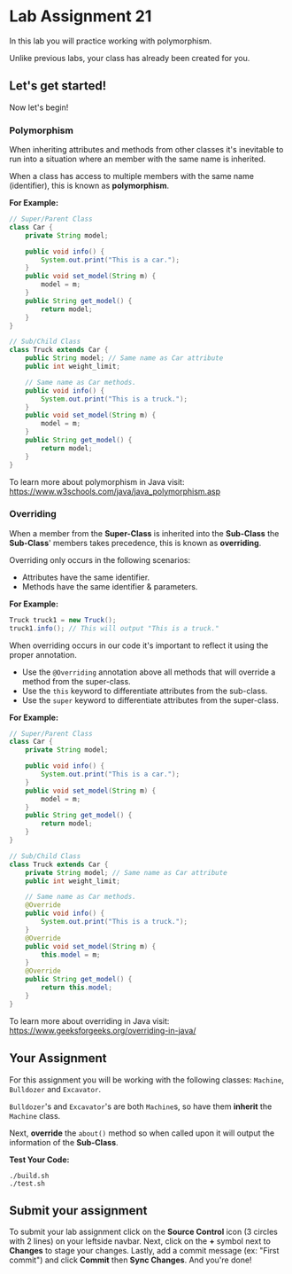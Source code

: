# Lab Assignment 21

In this lab you will practice working with polymorphism.

Unlike previous labs, your class has already been created for you. 

## Let's get started!

Now let's begin!

### Polymorphism

When inheriting attributes and methods from other classes it's inevitable to run into a situation where an member with the same name is inherited.

When a class has access to multiple members with the same name (identifier), this is known as **polymorphism**.

**For Example:**
```java
// Super/Parent Class
class Car {
	private String model;

	public void info() {
		System.out.print("This is a car.");
	}
	public void set_model(String m) {
		model = m;
	}
	public String get_model() {
		return model;
	}
}

// Sub/Child Class
class Truck extends Car {
	public String model; // Same name as Car attribute
	public int weight_limit;

	// Same name as Car methods.
	public void info() {
		System.out.print("This is a truck.");
	}
	public void set_model(String m) {
		model = m;
	}
	public String get_model() {
		return model;
	}
}
```

To learn more about polymorphism in Java visit: https://www.w3schools.com/java/java_polymorphism.asp


### Overriding

When a member from the **Super-Class** is inherited into the **Sub-Class** the **Sub-Class**' members takes precedence, this is known as **overriding**.

Overriding only occurs in the following scenarios:

* Attributes have the same identifier.
* Methods have the same identifier & parameters.

**For Example:**
```java
Truck truck1 = new Truck();
truck1.info(); // This will output "This is a truck."
```

When overriding occurs in our code it's important to reflect it using the proper annotation. 
* Use the `@Overriding` annotation above all methods that will override a method from the super-class.
* Use the `this` keyword to differentiate attributes from the sub-class.
* Use the `super` keyword to differentiate attributes from the super-class.

**For Example:**
```java
// Super/Parent Class
class Car {
	private String model;

	public void info() {
		System.out.print("This is a car.");
	}
	public void set_model(String m) {
		model = m;
	}
	public String get_model() {
		return model;
	}
}

// Sub/Child Class
class Truck extends Car {
	private String model; // Same name as Car attribute
	public int weight_limit;

	// Same name as Car methods.
	@Override
	public void info() {
		System.out.print("This is a truck.");
	}
	@Override
	public void set_model(String m) {
		this.model = m;
	}
	@Override
	public String get_model() {
		return this.model;
	}
}
```

To learn more about overriding in Java visit: https://www.geeksforgeeks.org/overriding-in-java/

## Your Assignment

For this assignment you will be working with the following classes: `Machine`, `Bulldozer` and `Excavator`.

`Bulldozer`'s and `Excavator`'s are both `Machine`s, so have them **inherit** the `Machine` class.

Next, **override** the `about()` method so when called upon it will output the information of the **Sub-Class**.

**Test Your Code:**

```
./build.sh
./test.sh
```

## Submit your assignment

To submit your lab assignment click on the **Source Control** icon (3 circles with 2 lines) on your leftside navbar. Next, click on the **+** symbol next to **Changes** to stage your changes. Lastly, add a commit message (ex: "First commit") and click **Commit** then **Sync Changes**. And you're done!
